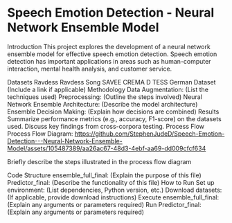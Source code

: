 # Speech Emotion Detection - Neural Network Ensemble Model

Introduction
This project explores the development of a neural network ensemble model for effective speech emotion detection. Speech emotion detection has important applications in areas such as human-computer interaction, mental health analysis, and customer service.

Datasets
Ravdess
Ravdess Song
SAVEE
CREMA D
TESS
German Dataset (Include a link if applicable)
Methodology
Data Augmentation: (List the techniques used)
Preprocessing: (Outline the steps involved)
Neural Network Ensemble Architecture: (Describe the model architecture)
Ensemble Decision Making: (Explain how decisions are combined)
Results
Summarize performance metrics (e.g., accuracy, F1-score) on the datasets used.
Discuss key findings from cross-corpora testing.
Process Flow
Process Flow Diagram: https://github.com/StephenJudeD/Speech-Emotion-Detection---Neural-Network-Ensemble-Model/assets/105487389/aa26ac67-48d3-4ebf-aa69-dd009cfcf634

Briefly describe the steps illustrated in the process flow diagram

Code Structure
ensemble_full_final: (Explain the purpose of this file)
Predictor_final: (Describe the functionality of this file)
How to Run
Set up environment: (List dependencies, Python version, etc.)
Download datasets: (If applicable, provide download instructions)
Execute ensemble_full_final: (Explain any arguments or parameters required)
Run Predictor_final: (Explain any arguments or parameters required)
